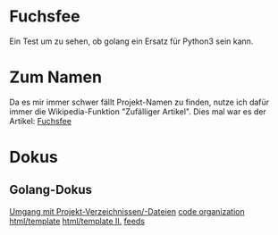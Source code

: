 # Fuchsfee #
Ein Test um zu sehen, ob golang ein Ersatz für Python3 sein kann.

# Zum Namen #

Da es mir immer schwer fällt Projekt-Namen zu finden, nutze ich dafür immer
die Wikipedia-Funktion "Zufälliger Artikel". Dies mal war es der Artikel:
[Fuchsfee](https://de.wikipedia.org/wiki/Fuchsfee)


# Dokus #

## Golang-Dokus ##

[Umgang mit Projekt-Verzeichnissen/-Dateien](https://golang.org/doc/code.html)
[code organization](http://pivotallabs.com/next-steps-in-go-code-organization/)
[html/template](https://golang.org/doc/articles/wiki/#tmp_6)
[html/template II.](http://gohugo.io/templates/go-templates/)
[feeds](https://github.com/gorilla/feeds)
